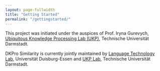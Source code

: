 ```yaml
---
layout: page-fullwidth
title: "Getting Started"
permalink: "/gettingstarted/"
---
```


This project was initiated under the auspices of Prof. Iryna Gurevych, [Ubiquitous Knowledge Processing Lab (UKP)](http://www.ukp.tu-darmstadt.de/), Technische Universität Darmstadt.

DKPro Similarity is currently jointly maintained by [Language Technology Lab](http://www.langtech.inf.uni-due.de/), Universität Duisburg-Essen and [UKP Lab](http://www.ukp.tu-darmstadt.de/), Technische Universität Darmstadt.
